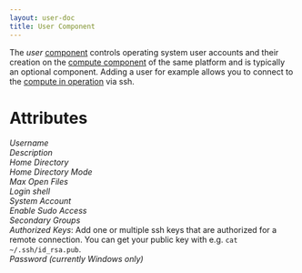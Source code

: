 ```yaml
---
layout: user-doc
title: User Component
---
```


The _user_ [component](./components.html) controls operating system user accounts and their creation on the
[compute component](./compute-component.html) of the same platform and is typically an optional component. Adding a
user for example allows you to connect to the [compute in operation](../operation/compute.html) via ssh.

# Attributes

_Username_<br>
_Description_<br>
_Home Directory_<br>
_Home Directory Mode_<br>
_Max Open Files_<br>
_Login shell_<br>
_System Account_<br>
_Enable Sudo Access_<br>
_Secondary Groups_<br>
_Authorized Keys_: Add one or multiple ssh keys that are authorized for a remote connection. You can get your
public key with e.g. `cat ~/.ssh/id_rsa.pub`.<br>
_Password (currently Windows only)_<br>
